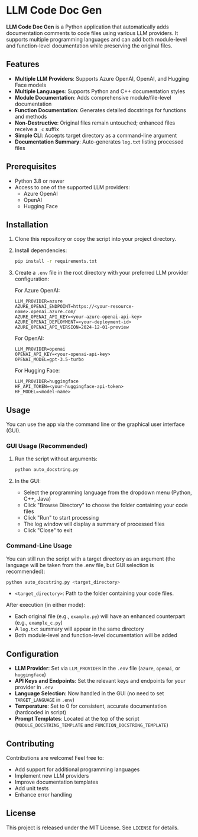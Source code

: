 # LLM Code Doc Gen

**LLM Code Doc Gen** is a Python application that automatically adds documentation comments to code files using various LLM providers. It supports multiple programming languages and can add both module-level and function-level documentation while preserving the original files.

## Features

* **Multiple LLM Providers**: Supports Azure OpenAI, OpenAI, and Hugging Face models
* **Multiple Languages**: Supports Python and C++ documentation styles
* **Module Documentation**: Adds comprehensive module/file-level documentation
* **Function Documentation**: Generates detailed docstrings for functions and methods
* **Non-Destructive**: Original files remain untouched; enhanced files receive a `_c` suffix
* **Simple CLI**: Accepts target directory as a command-line argument
* **Documentation Summary**: Auto-generates `log.txt` listing processed files

## Prerequisites

* Python 3.8 or newer
* Access to one of the supported LLM providers:
  - Azure OpenAI
  - OpenAI
  - Hugging Face

## Installation

1. Clone this repository or copy the script into your project directory.
2. Install dependencies:

   ```bash
   pip install -r requirements.txt
   ```
3. Create a `.env` file in the root directory with your preferred LLM provider configuration:

   For Azure OpenAI:
   ```env
   LLM_PROVIDER=azure
   AZURE_OPENAI_ENDPOINT=https://<your-resource-name>.openai.azure.com/
   AZURE_OPENAI_API_KEY=<your-azure-openai-api-key>
   AZURE_OPENAI_DEPLOYMENT=<your-deployment-id>
   AZURE_OPENAI_API_VERSION=2024-12-01-preview
   ```

   For OpenAI:
   ```env
   LLM_PROVIDER=openai
   OPENAI_API_KEY=<your-openai-api-key>
   OPENAI_MODEL=gpt-3.5-turbo
   ```

   For Hugging Face:
   ```env
   LLM_PROVIDER=huggingface
   HF_API_TOKEN=<your-huggingface-api-token>
   HF_MODEL=<model-name>
   ```

## Usage

You can use the app via the command line or the graphical user interface (GUI).

### GUI Usage (Recommended)

1. Run the script without arguments:

   ```bash
   python auto_docstring.py
   ```

2. In the GUI:
   - Select the programming language from the dropdown menu (Python, C++, Java)
   - Click "Browse Directory" to choose the folder containing your code files
   - Click "Run" to start processing
   - The log window will display a summary of processed files
   - Click "Close" to exit

### Command-Line Usage

You can still run the script with a target directory as an argument (the language will be taken from the .env file, but GUI selection is recommended):

```bash
python auto_docstring.py <target_directory>
```

* `<target_directory>`: Path to the folder containing your code files.

After execution (in either mode):
- Each original file (e.g., `example.py`) will have an enhanced counterpart (e.g., `example_c.py`)
- A `log.txt` summary will appear in the same directory
- Both module-level and function-level documentation will be added

## Configuration

* **LLM Provider**: Set via `LLM_PROVIDER` in the `.env` file (`azure`, `openai`, or `huggingface`)
* **API Keys and Endpoints**: Set the relevant keys and endpoints for your provider in `.env`
* **Language Selection**: Now handled in the GUI (no need to set `TARGET_LANGUAGE` in `.env`)
* **Temperature**: Set to 0 for consistent, accurate documentation (hardcoded in script)
* **Prompt Templates**: Located at the top of the script (`MODULE_DOCSTRING_TEMPLATE` and `FUNCTION_DOCSTRING_TEMPLATE`)

## Contributing

Contributions are welcome! Feel free to:

* Add support for additional programming languages
* Implement new LLM providers
* Improve documentation templates
* Add unit tests
* Enhance error handling

## License

This project is released under the MIT License. See `LICENSE` for details.
